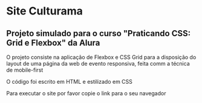 <h1> Site Culturama </h1>
<h2> Projeto simulado para o curso "Praticando CSS: Grid e Flexbox" da Alura </h2>
<p> O projeto consiste na aplicação de Flexbox e CSS Grid para a disposição do layout de uma página da web de evento responsiva, feita comm a técnica de mobile-first</p>
<p> O código foi escrito em HTML e estilizado em CSS <p>
<p> Para executar o site por favor copie o link para o seu navegador </p>
